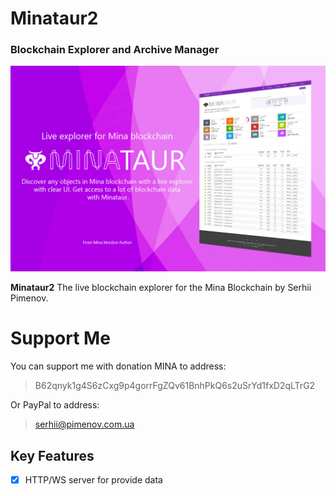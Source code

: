 # Minataur2 
### Blockchain Explorer and Archive Manager

<p align="center">
<img src="minataur.jpg"/>
</p>

**Minataur2** The live blockchain explorer for the Mina Blockchain by Serhii Pimenov.


# Support Me
You can support me with donation MINA to address:
> B62qnyk1g4S6zCxg9p4gorrFgZQv61BnhPkQ6s2uSrYd1fxD2qLTrG2

Or PayPal to address:
> serhii@pimenov.com.ua

## Key Features
+ [x] HTTP/WS server for provide data